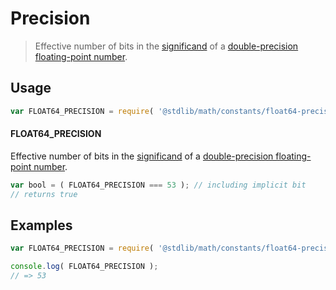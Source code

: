 # Precision

> Effective number of bits in the [significand][significand] of a [double-precision floating-point number][ieee754].

<section class="usage">

## Usage

``` javascript
var FLOAT64_PRECISION = require( '@stdlib/math/constants/float64-precision' );
```

#### FLOAT64_PRECISION

Effective number of bits in the [significand][significand] of a [double-precision floating-point number][ieee754].

``` javascript
var bool = ( FLOAT64_PRECISION === 53 ); // including implicit bit
// returns true
```

</section>

<!-- /.usage -->


<section class="examples">

## Examples

<!-- TODO: better example -->

``` javascript
var FLOAT64_PRECISION = require( '@stdlib/math/constants/float64-precision' );

console.log( FLOAT64_PRECISION );
// => 53
```

</section>

<!-- /.examples -->


<section class="links">

[ieee754]: https://en.wikipedia.org/wiki/IEEE_754-1985
[significand]: https://en.wikipedia.org/wiki/Significand

</section>

<!-- /.links -->
